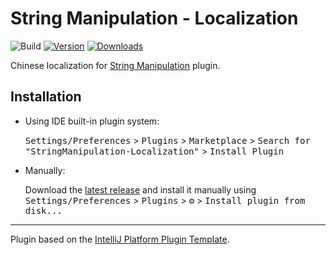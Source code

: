 # String Manipulation - Localization

![Build](https://github.com/krasa/StringManipulation-Localization/workflows/Build/badge.svg)
[![Version](https://img.shields.io/jetbrains/plugin/v/18291.svg)](https://plugins.jetbrains.com/plugin/18291)
[![Downloads](https://img.shields.io/jetbrains/plugin/d/18291.svg)](https://plugins.jetbrains.com/plugin/18291)

<!-- Plugin description -->
Chinese localization for  [String Manipulation](https://plugins.jetbrains.com/plugin/2162-string-manipulation/) plugin.
<!-- Plugin description end -->

## Installation

- Using IDE built-in plugin system:
  
  <kbd>Settings/Preferences</kbd> > <kbd>Plugins</kbd> > <kbd>Marketplace</kbd> > <kbd>Search for "StringManipulation-Localization"</kbd> >
  <kbd>Install Plugin</kbd>
  
- Manually:

  Download the [latest release](https://github.com/krasa/StringManipulation-Localization/releases/latest) and install it manually using
  <kbd>Settings/Preferences</kbd> > <kbd>Plugins</kbd> > <kbd>⚙️</kbd> > <kbd>Install plugin from disk...</kbd>


---
Plugin based on the [IntelliJ Platform Plugin Template][template].

[template]: https://github.com/JetBrains/intellij-platform-plugin-template
